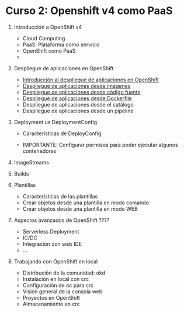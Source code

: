 # Curso 2: Openshift v4 como PaaS

1. Introducción a OpenShift v4
	* Cloud Computing
	* PaaS: Plataforma como servicio
	* OpenShift como PaaS
	* 


3. Despliegue de aplicaciones en OpenShift
	* [Introducción al despliegue de aplicaciones en OpenShift](modulo3/introduccion.md)
	* [Despliegue de aplicaciones desde imágenes](modulo3/imagen.md)
	* [Despliegue de aplicaciones desde código fuente](modulo3/codigo.md	)
	* [Despliegue de aplicaciones desde Dockerfile](modulo3/dockerfile.md)
	* Despliegue de aplicaciones desde el catálogo
	* Despliegue de aplicaciones desde un pipeline

3. Deployment us DeploymentConfig
	* Características de DeployConfig
	
	* IMPORTANTE: Configurar permisos para poder ejecutar algunos contenedores


5. ImageStreams
6. Builds

7. Plantillas

	* Características de las plantillas
	* Crear objetos desde una plantilla en modo comando
	* Crear objetos desde una plantilla en modo WEB

8. Aspectos avanzados de OpenShift ????
	
	* Serverless Deployment 
	* IC/DC
	* Integración con web IDE
	* ...
		
2. Trabajando con OpenShift en local
	* Distribución de la comunidad: okd
	* Instalación en local con crc
	* Configuración de oc para crc
	* Visión general de la consola web
	* Proyectos en OpenShift
	* Almacenamiento en crc




	
